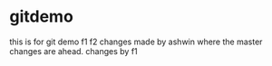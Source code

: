 # gitdemo
this is for git demo
f1
f2
changes made by ashwin where the master changes are ahead.
changes by f1